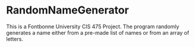 # RandomNameGenerator
This is a Fontbonne University CIS 475 Project. The program randomly generates a name either from a pre-made list of names or from an array of letters.
